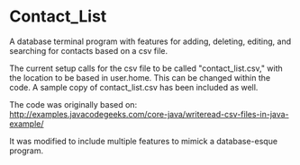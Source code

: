 # Contact_List
A database terminal program with features for adding, deleting, editing, and searching for contacts based on a csv file.

The current setup calls for the csv file to be called "contact_list.csv," with the location to be based in user.home. This can be changed within the code. A sample copy of contact_list.csv has been included as well.

The code was originally based on: http://examples.javacodegeeks.com/core-java/writeread-csv-files-in-java-example/

It was modified to include multiple features to mimick a database-esque program.
